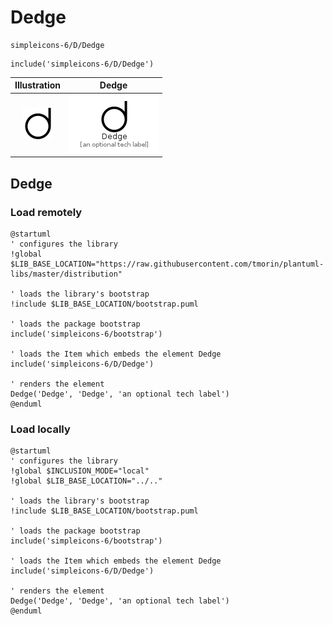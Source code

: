 # Dedge


```text
simpleicons-6/D/Dedge
```

```text
include('simpleicons-6/D/Dedge')
```



| Illustration | Dedge |
| :---: | :---: |
| ![illustration for Illustration](../../simpleicons-6/D/Dedge.png) | ![illustration for Dedge](../../simpleicons-6/D/Dedge.Local.png) |




## Dedge

### Load remotely
```plantuml
@startuml
' configures the library
!global $LIB_BASE_LOCATION="https://raw.githubusercontent.com/tmorin/plantuml-libs/master/distribution"

' loads the library's bootstrap
!include $LIB_BASE_LOCATION/bootstrap.puml

' loads the package bootstrap
include('simpleicons-6/bootstrap')

' loads the Item which embeds the element Dedge
include('simpleicons-6/D/Dedge')

' renders the element
Dedge('Dedge', 'Dedge', 'an optional tech label')
@enduml
```

### Load locally
```plantuml
@startuml
' configures the library
!global $INCLUSION_MODE="local"
!global $LIB_BASE_LOCATION="../.."

' loads the library's bootstrap
!include $LIB_BASE_LOCATION/bootstrap.puml

' loads the package bootstrap
include('simpleicons-6/bootstrap')

' loads the Item which embeds the element Dedge
include('simpleicons-6/D/Dedge')

' renders the element
Dedge('Dedge', 'Dedge', 'an optional tech label')
@enduml
```

